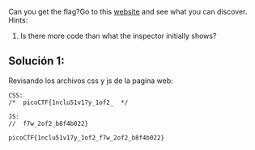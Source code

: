 Can you get the flag?Go to this [website](http://saturn.picoctf.net:51609/) and see what you can discover.
Hints:
1. Is there more code than what the inspector initially shows?

## Solución 1:
Revisando los archivos css y js de la pagina web:
```
CSS:
/*  picoCTF{1nclu51v17y_1of2_  */

JS:
//  f7w_2of2_b8f4b022}

picoCTF{1nclu51v17y_1of2_f7w_2of2_b8f4b022}
```